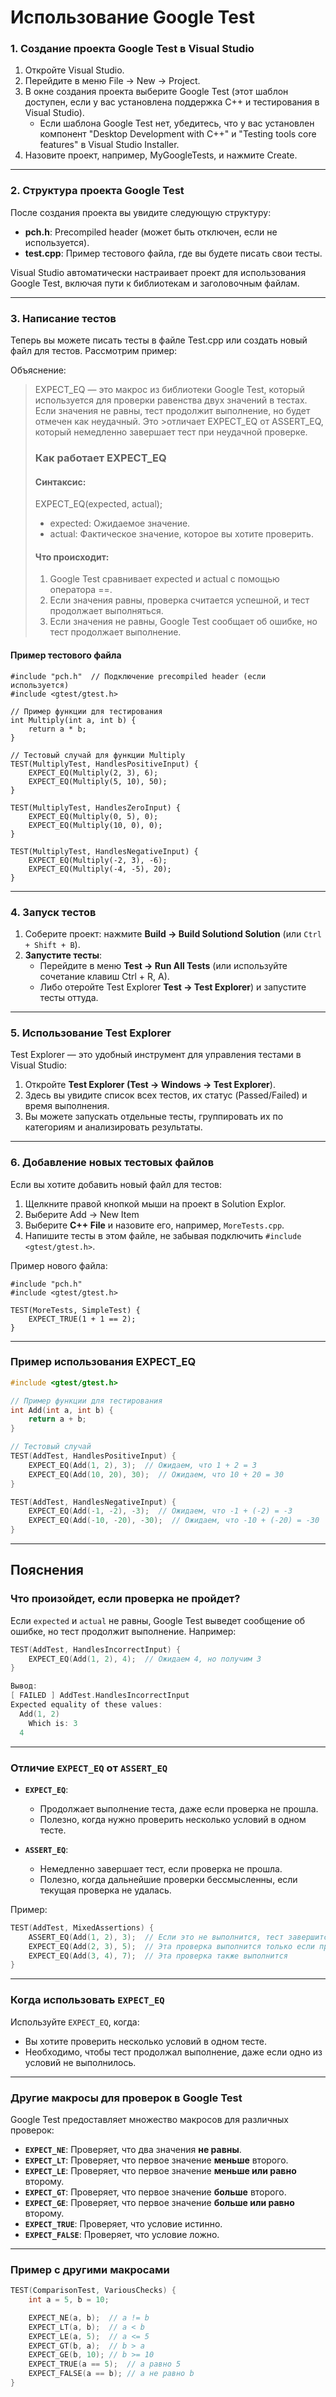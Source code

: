 # Использование Google Test

### 1. Создание проекта Google Test в Visual Studio

1. Откройте Visual Studio.
2. Перейдите в меню File -> New -> Project.
3. В окне создания проекта выберите Google Test (этот шаблон доступен, если у вас установлена поддержка C++ и тестирования в Visual Studio).
   - Если шаблона Google Test нет, убедитесь, что у вас установлен компонент "Desktop Development with C++" и "Testing tools core features" в Visual Studio Installer.
4. Назовите проект, например, MyGoogleTests, и нажмите Create.

---

### 2. Структура проекта Google Test

После создания проекта вы увидите следующую структуру:
- **pch.h**: Precompiled header (может быть отключен, если не используется).
- **test.cpp**: Пример тестового файла, где вы будете писать свои тесты.

Visual Studio автоматически настраивает проект для использования Google Test, включая пути к библиотекам и заголовочным файлам.

---

### 3. Написание тестов

Теперь вы можете писать тесты в файле Test.cpp или создать новый файл для тестов. Рассмотрим пример:

Объяснение:
>EXPECT_EQ — это макрос из библиотеки Google Test, который используется для проверки равенства двух значений в тестах. Если значения не равны, тест продолжит выполнение, но будет отмечен как неудачный. Это >отличает EXPECT_EQ от ASSERT_EQ, который немедленно завершает тест при неудачной проверке.
>
>
>### Как работает EXPECT_EQ
>
>#### Синтаксис:
>EXPECT_EQ(expected, actual);
>- expected: Ожидаемое значение.
>- actual: Фактическое значение, которое вы хотите проверить.
>
>#### Что происходит:
>1. Google Test сравнивает expected и actual с помощью оператора ==.
>2. Если значения равны, проверка считается успешной, и тест продолжает выполняться.
>3. Если значения не равны, Google Test сообщает об ошибке, но тест продолжает выполнение.


#### Пример тестового файла
```
#include "pch.h"  // Подключение precompiled header (если используется)
#include <gtest/gtest.h>

// Пример функции для тестирования
int Multiply(int a, int b) {
    return a * b;
}

// Тестовый случай для функции Multiply
TEST(MultiplyTest, HandlesPositiveInput) {
    EXPECT_EQ(Multiply(2, 3), 6);
    EXPECT_EQ(Multiply(5, 10), 50);
}

TEST(MultiplyTest, HandlesZeroInput) {
    EXPECT_EQ(Multiply(0, 5), 0);
    EXPECT_EQ(Multiply(10, 0), 0);
}

TEST(MultiplyTest, HandlesNegativeInput) {
    EXPECT_EQ(Multiply(-2, 3), -6);
    EXPECT_EQ(Multiply(-4, -5), 20);
}
```
---

### 4. Запуск тестов 
1. Соберите проект: нажмите **Build -> Build Solutiond Solution** (или `Ctrl + Shift + B`).
2. **Запустите тесты**:
   - Перейдите в меню **Test -> Run All Tests** (или используйте сочетание клавиш Ctrl + R, A).
   - Либо отеройте Test Explorer **Test -> Test Explorer**) и запустите тесты оттуда.

---

### 5. Использование Test Explorer

Test Explorer — это удобный инструмент для управления тестами в Visual Studio:
1. Откройте **Test Explorer (Test -> Windows -> Test Explorer**).
2. Здесь вы увидите список всех тестов, их статус (Passed/Failed) и время выполнения.
3. Вы можете запускать отдельные тесты, группировать их по категориям и анализировать результаты.

---

### 6. Добавление новых тестовых файлов

Если вы хотите добавить новый файл для тестов:
1. Щелкните правой кнопкой мыши на проект в Solution Explor.
2. Выберите Add -> New Item
3. Выберите **C++ File** и назовите его, например, `MoreTests.cpp`.
4. Напишите тесты в этом файле, не забывая подключить `#include <gtest/gtest.h>`.

Пример нового файла:

```
#include "pch.h"
#include <gtest/gtest.h>

TEST(MoreTests, SimpleTest) {
    EXPECT_TRUE(1 + 1 == 2);
}
```
---


### Пример использования EXPECT_EQ

```cpp
#include <gtest/gtest.h>

// Пример функции для тестирования
int Add(int a, int b) {
    return a + b;
}

// Тестовый случай
TEST(AddTest, HandlesPositiveInput) {
    EXPECT_EQ(Add(1, 2), 3);  // Ожидаем, что 1 + 2 = 3
    EXPECT_EQ(Add(10, 20), 30);  // Ожидаем, что 10 + 20 = 30
}

TEST(AddTest, HandlesNegativeInput) {
    EXPECT_EQ(Add(-1, -2), -3);  // Ожидаем, что -1 + (-2) = -3
    EXPECT_EQ(Add(-10, -20), -30);  // Ожидаем, что -10 + (-20) = -30
}
```
---

## Пояснения

### Что произойдет, если проверка не пройдет?

Если `expected` и `actual` не равны, Google Test выведет сообщение об ошибке, но тест продолжит выполнение. Например:

``` cpp
TEST(AddTest, HandlesIncorrectInput) {
    EXPECT_EQ(Add(1, 2), 4);  // Ожидаем 4, но получим 3
}

Вывод:
[ FAILED ] AddTest.HandlesIncorrectInput
Expected equality of these values:
  Add(1, 2)
    Which is: 3
  4
```
---

### Отличие `EXPECT_EQ` от `ASSERT_EQ`

- **`EXPECT_EQ`**:
  - Продолжает выполнение теста, даже если проверка не прошла.
  - Полезно, когда нужно проверить несколько условий в одном тесте.

- **`ASSERT_EQ`**:
  - Немедленно завершает тест, если проверка не прошла.
  - Полезно, когда дальнейшие проверки бессмысленны, если текущая проверка не удалась.

Пример:

``` cpp
TEST(AddTest, MixedAssertions) {
    ASSERT_EQ(Add(1, 2), 3);  // Если это не выполнится, тест завершится
    EXPECT_EQ(Add(2, 3), 5);  // Эта проверка выполнится только если предыдущая прошла
    EXPECT_EQ(Add(3, 4), 7);  // Эта проверка также выполнится
}
```
---

### Когда использовать `EXPECT_EQ`

Используйте `EXPECT_EQ`, когда:
- Вы хотите проверить несколько условий в одном тесте.
- Необходимо, чтобы тест продолжал выполнение, даже если одно из условий не выполнилось.

---

### Другие макросы для проверок в Google Test

Google Test предоставляет множество макросов для различных проверок:
- **`EXPECT_NE`**: Проверяет, что два значения **не равны**.
- **`EXPECT_LT`**: Проверяет, что первое значение **меньше** второго.
- **`EXPECT_LE`**: Проверяет, что первое значение **меньше или равно** второму.
- **`EXPECT_GT`**: Проверяет, что первое значение **больше** второго.
- **`EXPECT_GE`**: Проверяет, что первое значение **больше или равно** второму.
- **`EXPECT_TRUE`**: Проверяет, что условие истинно.
- **`EXPECT_FALSE`**: Проверяет, что условие ложно.

---

### Пример с другими макросами

```cpp
TEST(ComparisonTest, VariousChecks) {
    int a = 5, b = 10;

    EXPECT_NE(a, b);  // a != b
    EXPECT_LT(a, b);  // a < b
    EXPECT_LE(a, 5);  // a <= 5
    EXPECT_GT(b, a);  // b > a
    EXPECT_GE(b, 10); // b >= 10
    EXPECT_TRUE(a == 5);  // a равно 5
    EXPECT_FALSE(a == b); // a не равно b
}
```





